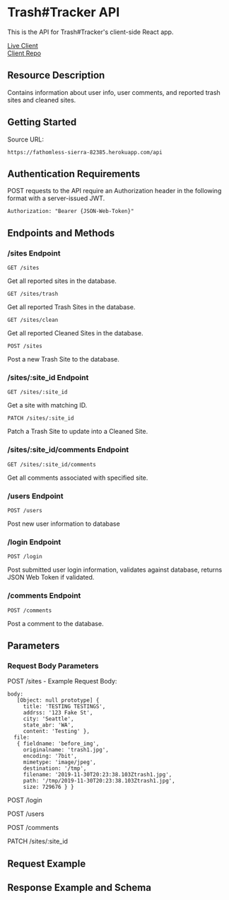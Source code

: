 # Trash#Tracker API

This is the API for Trash#Tracker's client-side React app.

[Live Client](https://trash-tag-tracker-app.cosmicnoir.now.sh/)
<br />[Client Repo](https://github.com/Cosmic-Noir/trash-tag-tracker-app)

## Resource Description

Contains information about user info, user comments, and reported trash sites and cleaned sites.

## Getting Started

Source URL:

```
https://fathomless-sierra-82385.herokuapp.com/api
```

## Authentication Requirements

POST requests to the API require an Authorization header in the following format with a server-issued JWT.

```
Authorization: "Bearer {JSON-Web-Token}"
```

## Endpoints and Methods

### /sites Endpoint

```
GET /sites
```

Get all reported sites in the database.

```
GET /sites/trash
```

Get all reported Trash Sites in the database.

```
GET /sites/clean
```

Get all reported Cleaned Sites in the database.

```
POST /sites
```

Post a new Trash Site to the database.

### /sites/:site_id Endpoint

```
GET /sites/:site_id
```

Get a site with matching ID.

```
PATCH /sites/:site_id
```

Patch a Trash Site to update into a Cleaned Site.

### /sites/:site_id/comments Endpoint

```
GET /sites/:site_id/comments
```

Get all comments associated with specified site.

### /users Endpoint

```
POST /users
```

Post new user information to database

### /login Endpoint

```
POST /login
```

Post submitted user login information, validates against database, returns JSON Web Token if validated.

### /comments Endpoint

```
POST /comments
```

Post a comment to the database.

## Parameters

### Request Body Parameters

POST /sites - Example Request Body:

```
body:
   [Object: null prototype] {
     title: 'TESTING TESTINGS',
     addrss: '123 Fake St',
     city: 'Seattle',
     state_abr: 'WA',
     content: 'Testing' },
  file:
   { fieldname: 'before_img',
     originalname: 'trash1.jpg',
     encoding: '7bit',
     mimetype: 'image/jpeg',
     destination: '/tmp',
     filename: '2019-11-30T20:23:38.103Ztrash1.jpg',
     path: '/tmp/2019-11-30T20:23:38.103Ztrash1.jpg',
     size: 729676 } }
```

POST /login

POST /users

POST /comments

PATCH /sites/:site_id

## Request Example

## Response Example and Schema
